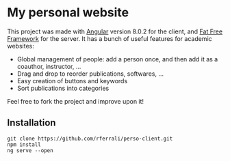 # My personal website

This project was made with [Angular](https://v8.angular.io/docs) version 8.0.2 for the client, and [Fat Free Framework](https://fatfreeframework.com/3.7/home) for the server. It has a bunch of useful features for academic websites: 

- Global management of people: add a person once, and then add it as a coauthor, instructor, ...
- Drag and drop to reorder publications, softwares, ...
- Easy creation of buttons and keywords
- Sort publications into categories

Feel free to fork the project and improve upon it!

## Installation

    git clone https://github.com/rferrali/perso-client.git
    npm install
    ng serve --open